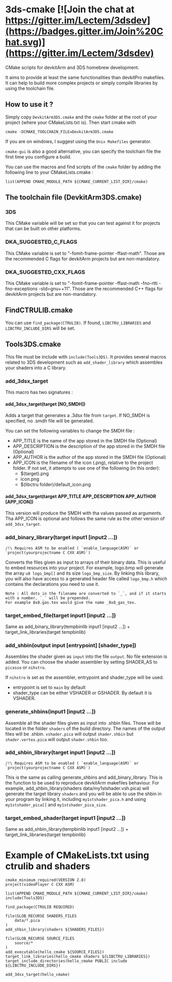 # 3ds-cmake [![Join the chat at https://gitter.im/Lectem/3dsdev](https://badges.gitter.im/Join%20Chat.svg)](https://gitter.im/Lectem/3dsdev)



CMake scripts for devkitArm and 3DS homebrew development.

It aims to provide at least the same functionalities than devkitPro makefiles. It can help to build more complex projects or simply compile libraries by using the toolchain file.

## How to use it ?

Simply copy `DevkitArm3DS.cmake` and the `cmake` folder at the root of your project (where your CMakeLists.txt is).
Then start cmake with

    cmake -DCMAKE_TOOLCHAIN_FILE=DevkitArm3DS.cmake

If you are on windows, I suggest using the `Unix Makefiles` generator.

`cmake-gui` is also a good alternative, you can specify the toolchain file the first time you configure a build.
	
You can use the macros and find scripts of the `cmake` folder by adding the following line to your CMakeLists.cmake :

    list(APPEND CMAKE_MODULE_PATH ${CMAKE_CURRENT_LIST_DIR}/cmake)

## The toolchain file (DevkitArm3DS.cmake)

### 3DS

This CMake variable will be set so that you can test against it for projects that can be built on other platforms.

### DKA_SUGGESTED_C_FLAGS

This CMake variable is set to "-fomit-frame-pointer -ffast-math". Those are the recommended C flags for devkitArm projects but are non-mandatory.

### DKA_SUGGESTED_CXX_FLAGS

This CMake variable is set to "-fomit-frame-pointer -ffast-math -fno-rtti -fno-exceptions -std=gnu++11". Those are the recommended C++ flags for devkitArm projects but are non-mandatory.

## FindCTRULIB.cmake

You can use `find_package(CTRULIB)`. If found, `LIBCTRU_LIBRARIES` and `LIBCTRU_INCLUDE_DIRS` will be set.

## Tools3DS.cmake

This file must be include with `include(Tools3DS)`. It provides several macros related to 3DS development such as `add_shader_library` which assembles your shaders into a C library.

### add_3dsx_target

This macro has two signatures :

#### add_3dsx_target(target [NO_SMDH])

Adds a target that generates a .3dsx file from `target`. If NO_SMDH is specified, no .smdh file will be generated.

You can set the following variables to change the SMDH file :

* APP_TITLE is the name of the app stored in the SMDH file (Optional)
* APP_DESCRIPTION is the description of the app stored in the SMDH file (Optional)
* APP_AUTHOR is the author of the app stored in the SMDH file (Optional)
* APP_ICON is the filename of the icon (.png), relative to the project folder.
  If not set, it attempts to use one of the following (in this order):
    - $(target).png
    - icon.png
    - $(libctru folder)/default_icon.png

#### add_3dsx_target(target APP_TITLE APP_DESCRIPTION APP_AUTHOR [APP_ICON])

This version will produce the SMDH with tha values passed as arguments. Tha APP_ICON is optional and follows the same rule as the other version of `add_3dsx_target`.

### add_binary_library(target input1 [input2 ...])

    /!\ Requires ASM to be enabled ( `enable_language(ASM)` or `project(yourprojectname C CXX ASM)`)

Converts the files given as input to arrays of their binary data. This is useful to embed resources into your project.
For example, logo.bmp will generate the array `u8 logo_bmp[]` and its size `logo_bmp_size`. By linking this library, you 
will also have access to a generated header file called `logo_bmp.h` which contains the declarations you need to use it.

    Note : All dots in the filename are converted to `_`, and if it starts with a number, `_` will be prepended. 
    For example 8x8.gas.tex would give the name _8x8_gas_tex.

### target_embed_file(target input1 [input2 ...])

Same as add_binary_library(tempbinlib input1 [input2 ...]) + target_link_libraries(target tempbinlib)

### add_shbin(output input [entrypoint] [shader_type])
 
Assembles the shader given as `input` into the file `output`. No file extension is added.
You can choose the shader assembler by setting SHADER_AS to `picasso` or `nihstro`.

If `nihstro` is set as the assembler, entrypoint and shader_type will be used.
- entrypoint is set to `main` by default
- shader_type can be either VSHADER or GSHADER. By default it is VSHADER. 

### generate_shbins(input1 [input2 ...])

Assemble all the shader files given as input into .shbin files. Those will be located in the folder `shaders` of the build directory.
The names of the output files will be <name of input without longest extension>.shbin. `vshader.pica` will output `shader.shbin` but `shader.vertex.pica` will output `shader.shbin` too.

### add_shbin_library(target input1 [input2 ...])

    /!\ Requires ASM to be enabled ( `enable_language(ASM)` or `project(yourprojectname C CXX ASM)`)

This is the same as calling generate_shbins and add_binary_library. This is the function to be used to reproduce devkitArm makefiles behaviour.
For example, add_shbin_library(shaders data/my1stshader.vsh.pica) will generate the target library `shaders` and you
will be able to use the shbin in your program by linking it, including `my1stshader_pica.h` and using `my1stshader_pica[]` and `my1stshader_pica_size`.

### target_embed_shader(target input1 [input2 ...])

Same as add_shbin_library(tempbinlib input1 [input2 ...]) + target_link_libraries(target tempbinlib)

# Example of CMakeLists.txt using ctrulib and shaders

    cmake_minimum_required(VERSION 2.8)
    project(videoPlayer C CXX ASM)
    
    list(APPEND CMAKE_MODULE_PATH ${CMAKE_CURRENT_LIST_DIR}/cmake)
    include(Tools3DS)
    
    find_package(CTRULIB REQUIRED)
    
    file(GLOB_RECURSE SHADERS_FILES
        data/*.pica
    )
    add_shbin_library(shaders ${SHADERS_FILES})
    
    file(GLOB_RECURSE SOURCE_FILES
        source/*
    )
    add_executable(hello_cmake ${SOURCE_FILES})
    target_link_libraries(hello_cmake shaders ${LIBCTRU_LIBRARIES})
    target_include_directories(hello_cmake PUBLIC include ${LIBCTRU_INCLUDE_DIRS})
	
	add_3dsx_target(hello_cmake)
